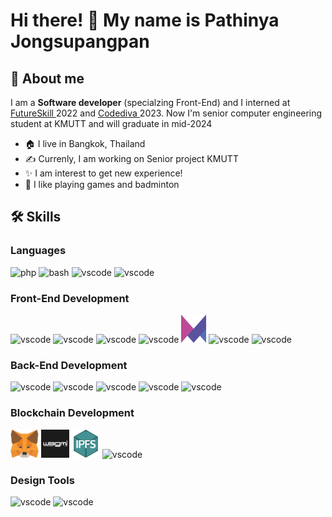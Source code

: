 <h1> Hi there! 👋 My name is Pathinya Jongsupangpan</h1>

<h2> 🚀 About me</h2>
I am a <b>Software developer</b> (specialzing Front-End) and I interned at <a href="https://futureskill.co/">FutureSkill </a> 2022 and <a href="https://codediva.co.th/">Codediva </a>2023. Now I'm senior computer engineering student at KMUTT and will graduate in mid-2024

- 🏠 I live in Bangkok, Thailand
- ✍️ Currenly, I am working on Senior project KMUTT
- ✨ I am interest to get new experience!
- 🏸 I like playing games and badminton
<h2> 🛠️ Skills</h2>
<h3> Languages </h3>

<p>
<img src="https://cdn.jsdelivr.net/gh/devicons/devicon/icons/c/c-original.svg" alt="php" width="45" height="45"/>
<img src="https://cdn.jsdelivr.net/gh/devicons/devicon/icons/java/java-original-wordmark.svg" alt="bash" width="45" height="45"/>
<img src="https://cdn.jsdelivr.net/gh/devicons/devicon/icons/javascript/javascript-original.svg" alt="vscode" width="45" height="45"/>
<img src="https://cdn.jsdelivr.net/gh/devicons/devicon/icons/typescript/typescript-original.svg" alt="vscode" width="45" height="45"/>
</p>

<h3> Front-End Development </h3>
<p>
<img src="https://cdn.jsdelivr.net/gh/devicons/devicon/icons/html5/html5-original.svg" alt="vscode" width="45" height="45"/>
<img src="https://cdn.jsdelivr.net/gh/devicons/devicon/icons/css3/css3-original.svg" alt="vscode" width="45" height="45"/>
<img src="https://cdn.jsdelivr.net/gh/devicons/devicon/icons/tailwindcss/tailwindcss-plain.svg" alt="vscode" width="45" height="45"/>
<img src="https://img.icons8.com/color/48/chakra-ui.png" alt="vscode" width="45" height="45"/>
<img src="framer-motion.svg" alt="vscode" width="40" height="45"/>
<img src="https://cdn.jsdelivr.net/gh/devicons/devicon/icons/react/react-original.svg" alt="vscode" width="45" height="45"/>
<img src="https://cdn.jsdelivr.net/gh/devicons/devicon/icons/nextjs/nextjs-original.svg" alt="vscode" width="45" height="45"/>
</p>

<h3> Back-End Development </h3>
<p>
<img src="https://cdn.jsdelivr.net/gh/devicons/devicon/icons/mysql/mysql-original.svg" alt="vscode" width="45" height="45"/>
<img src="https://cdn.jsdelivr.net/gh/devicons/devicon/icons/firebase/firebase-plain.svg" alt="vscode" width="45" height="45"/>
<img src="https://cdn.jsdelivr.net/gh/devicons/devicon/icons/mongodb/mongodb-original.svg" alt="vscode" width="45" height="45"/>
<img src="https://cdn.jsdelivr.net/gh/devicons/devicon/icons/nodejs/nodejs-original.svg" alt="vscode" width="45" height="45"/>
<img src="https://cdn.jsdelivr.net/gh/devicons/devicon/icons/express/express-original.svg" alt="vscode" width="45" height="45"/>
</p>

<h3> Blockchain Development </h3>
<p>
<img src="metamask.svg" alt="vscode" width="45" height="45"/>
<img src="og.png" alt="vscode" width="45" height="45"/>
<img src="Ipfs.png" alt="vscode" width="45" height="45"/>
<img src="https://cdn.jsdelivr.net/gh/devicons/devicon/icons/solidity/solidity-original.svg" alt="vscode" width="45" height="45"/>

</p>

<h3> Design Tools </h3>
<p>
<img src="https://cdn.jsdelivr.net/gh/devicons/devicon/icons/figma/figma-original.svg" alt="vscode" width="45" height="45"/>
<img src="https://cdn.jsdelivr.net/gh/devicons/devicon/icons/canva/canva-original.svg" alt="vscode" width="45" height="45"/>
</p>